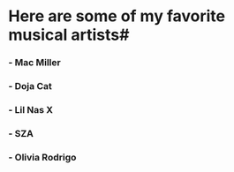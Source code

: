 # Here are some of my favorite musical artists#

### - Mac Miller
### - Doja Cat
### - Lil Nas X
### - SZA
### - Olivia Rodrigo